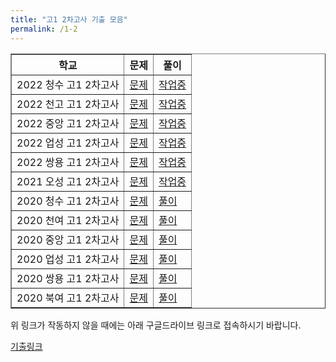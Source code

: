 ```yaml
---
title: "고1 2차고사 기출 모음"
permalink: /1-2
---
```


<table border="1">
<th>학교</th> <th>문제</th> <th>풀이</th> 
  <tr>
	<td>2022 청수 고1 2차고사</td>
    <td><a href="/pdf/test1st/2022 청수 고1 2차고사.pdf">문제</a></td>
    <td><a href="/pdf/test1st/%5B풀이%5D 2022 청수 고1 2차고사.pdf">작업중</a></td>
  </tr>
    <tr>
	<td>2022 천고 고1 2차고사</td>
    <td><a href="/pdf/test1st/2022 천고 고1 2차고사.pdf">문제</a></td>
    <td><a href="/pdf/test1st/%5B풀이%5D 2022 천고 고1 2차고사.pdf">작업중</a></td>
  </tr>
    <tr>
	<td>2022 중앙 고1 2차고사</td>
    <td><a href="/pdf/test1st/2022 중앙 고1 2차고사.pdf">문제</a></td>
    <td><a href="/pdf/test1st/%5B풀이%5D 2022 중앙 고1 2차고사.pdf">작업중</a></td>
  </tr>
    <tr>
	<td>2022 업성 고1 2차고사</td>
    <td><a href="/pdf/test1st/2022 업성 고1 2차고사.pdf">문제</a></td>
    <td><a href="/pdf/test1st/%5B풀이%5D 2022 업성 고1 2차고사.pdf">작업중</a></td>
  </tr>
    <tr>
	<td>2022 쌍용 고1 2차고사</td>
    <td><a href="/pdf/test1st/2022 쌍용 고1 2차고사.pdf">문제</a></td>
    <td><a href="/pdf/test1st/%5B풀이%5D 2022 쌍용 고1 2차고사.pdf">작업중</a></td>
  </tr>
  <tr>
	<td>2021 오성 고1 2차고사</td>
    <td><a href="/pdf/test1st/2021 오성 고1 2차고사.pdf">문제</a></td>
    <td><a href="/pdf/test1st/%5B풀이%5D 2021 오성 고1 2차고사.pdf">작업중</a></td>
  </tr>
    <tr>
	<td>2020 청수 고1 2차고사</td>
    <td><a href="/pdf/test1st/2020 청수 고1 2차고사.pdf">문제</a></td>
    <td><a href="/pdf/test1st/%5B풀이%5D 2020 청수 고1 2차고사.pdf">풀이</a></td>
  </tr>
    <tr>
	<td>2020 천여 고1 2차고사</td>
    <td><a href="/pdf/test1st/2020 천여 고1 2차고사.pdf">문제</a></td>
    <td><a href="/pdf/test1st/%5B풀이%5D 2020 천여 고1 2차고사.pdf">풀이</a></td>
  </tr>
    <tr>
	<td>2020 중앙 고1 2차고사</td>
    <td><a href="/pdf/test1st/2020 중앙 고1 2차고사.pdf">문제</a></td>
    <td><a href="/pdf/test1st/%5B풀이%5D 2020 중앙 고1 2차고사.pdf">풀이</a></td>
  </tr>
    <tr>
	<td>2020 업성 고1 2차고사</td>
    <td><a href="/pdf/test1st/2020 업성 고1 2차고사.pdf">문제</a></td>
    <td><a href="/pdf/test1st/%5B풀이%5D 2020 업성 고1 2차고사.pdf">풀이</a></td>
  </tr>
    <tr>
	<td>2020 쌍용 고1 2차고사</td>
    <td><a href="/pdf/test1st/2020 쌍용 고1 2차고사.pdf">문제</a></td>
    <td><a href="/pdf/test1st/%5B풀이%5D 2020 쌍용 고1 2차고사.pdf">풀이</a></td>
  </tr>
    <tr>
	<td>2020 북여 고1 2차고사</td>
    <td><a href="/pdf/test1st/2020 북여 고1 2차고사.pdf">문제</a></td>
    <td><a href="/pdf/test1st/%5B풀이%5D 2020 북여 고1 2차고사.pdf">풀이</a></td>
  </tr>
 </table>

위 링크가 작동하지 않을 때에는 아래 구글드라이브 링크로 접속하시기 바랍니다.

[기출링크](https://drive.google.com/drive/folders/1UGlk_cz3JxXd47V4J7xAkEuPP_U67GFC?usp=sharing)